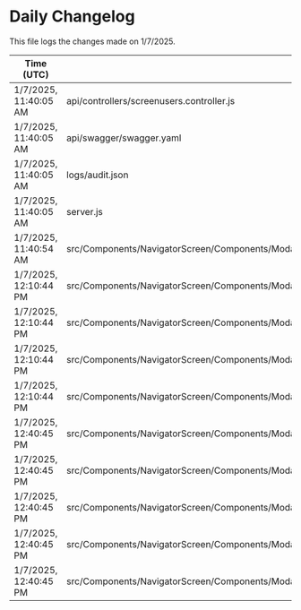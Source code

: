 # Daily Changelog

This file logs the changes made on 1/7/2025.

| Time (UTC)             | Files Modified                    | Changes (Addition/Deletion) |
|------------------------|-----------------------------------|-----------------------------|
| 1/7/2025, 11:40:05 AM | api/controllers/screenusers.controller.js | 4 Additions & 4 Deletions |
| 1/7/2025, 11:40:05 AM | api/swagger/swagger.yaml | 6 Additions & 6 Deletions |
| 1/7/2025, 11:40:05 AM | logs/audit.json | 5 Additions & 5 Deletions |
| 1/7/2025, 11:40:05 AM | server.js | 4 Additions & 4 Deletions |
| 1/7/2025, 11:40:54 AM | src/Components/NavigatorScreen/Components/Modal/ModelLeft/LeftBody.js | 1 Additions & 0 Deletions|
| 1/7/2025, 12:10:44 PM | src/Components/NavigatorScreen/Components/Modal/ModalRight/Banquet/NewPreviewUI/EditTemplateModal.js | 19 Additions & 4 Deletions|
| 1/7/2025, 12:10:44 PM | src/Components/NavigatorScreen/Components/Modal/ModalRight/Banquet/NewPreviewUI/NewPreviewLeftCustomisationData.js | 6 Additions & 9 Deletions|
| 1/7/2025, 12:10:44 PM | src/Components/NavigatorScreen/Components/Modal/ModalRight/Banquet/NewPreviewUI/NewPreviewNewCard.js | 11 Additions & 8 Deletions|
| 1/7/2025, 12:10:44 PM | src/Components/NavigatorScreen/Components/Modal/ModelLeft/LeftBody.js | 1 Additions & 0 Deletions|
| 1/7/2025, 12:40:45 PM | src/Components/NavigatorScreen/Components/Modal/ModalRight/Banquet/NewPreviewUI/EditTemplateModal.js | 19 Additions & 4 Deletions|
| 1/7/2025, 12:40:45 PM | src/Components/NavigatorScreen/Components/Modal/ModalRight/Banquet/NewPreviewUI/NewNavigatorRightPreviewScreen.js | 10 Additions & 5 Deletions|
| 1/7/2025, 12:40:45 PM | src/Components/NavigatorScreen/Components/Modal/ModalRight/Banquet/NewPreviewUI/NewPreviewLeftCustomisationData.js | 6 Additions & 9 Deletions|
| 1/7/2025, 12:40:45 PM | src/Components/NavigatorScreen/Components/Modal/ModalRight/Banquet/NewPreviewUI/NewPreviewNewCard.js | 11 Additions & 8 Deletions|
| 1/7/2025, 12:40:45 PM | src/Components/NavigatorScreen/Components/Modal/ModelLeft/LeftBody.js | 1 Additions & 0 Deletions|
